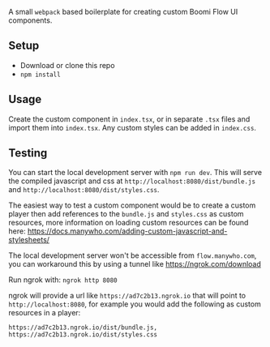 A small `webpack` based boilerplate for creating custom Boomi Flow UI components.

## Setup

- Download or clone this repo
- `npm install`

## Usage

Create the custom component in `index.tsx`, or in separate `.tsx` files and import them into `index.tsx`. Any custom styles can
be added in `index.css`.

## Testing

You can start the local development server with `npm run dev`. This will serve the compiled javascript and css at `http://localhost:8080/dist/bundle.js` and `http://localhost:8080/dist/styles.css`.

The easiest way to test a custom component would be to create a custom player then add references to the `bundle.js` and `styles.css`
as custom resources, more information on loading custom resources can be found here: https://docs.manywho.com/adding-custom-javascript-and-stylesheets/

The local development server won't be accessible from `flow.manywho.com`, you can workaround this by using a tunnel like https://ngrok.com/download

Run ngrok with: `ngrok http 8080`

ngrok will provide a url like `https://ad7c2b13.ngrok.io` that will point to `http://localhost:8080`, for example you would add the following as custom resources in a player:

```
https://ad7c2b13.ngrok.io/dist/bundle.js,
https://ad7c2b13.ngrok.io/dist/styles.css
```